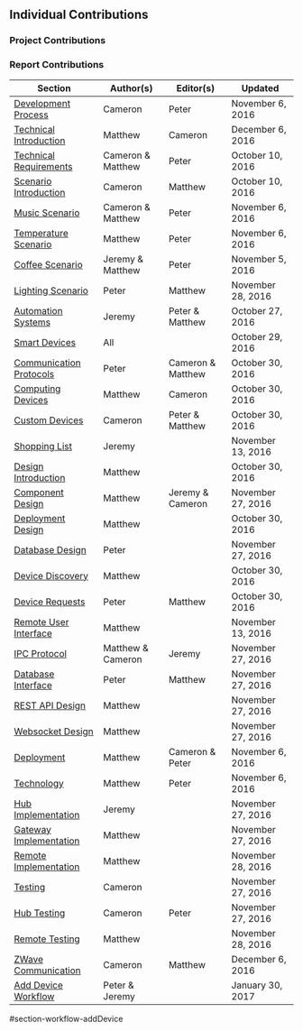 ## Individual Contributions

### Project Contributions

### Report Contributions

| Section                                              | Author(s)         | Editor(s)         | Updated           |
| --------------------------------------------------   | ----------------- | --------------    | ----------------  |
| [Development Process](#section-dev-process)          | Cameron           | Peter             | November 6, 2016  |
| [Technical Introduction](#section-back-intro)        | Matthew           | Cameron           | December 6, 2016  |
| [Technical Requirements](#section-reqs)              | Cameron & Matthew | Peter             | October 10, 2016  |
| [Scenario Introduction](#section-sc)                 | Cameron           | Matthew           | October 10, 2016  |
| [Music Scenario](#section-sc-music)                  | Cameron & Matthew | Peter             | November 6, 2016  |
| [Temperature Scenario](#section-sc-temp)             | Matthew           | Peter             | November 6, 2016  |
| [Coffee Scenario](#section-sc-coffee)                | Jeremy & Matthew  | Peter             | November 5, 2016  |
| [Lighting Scenario](#section-sc-light)               | Peter             | Matthew           | November 28, 2016 |
| [Automation Systems](#section-rs-sys)                | Jeremy            | Peter & Matthew   | October 27, 2016  |
| [Smart Devices](#section-rs-dev)                     | All               |                   | October 29, 2016  |
| [Communication Protocols](#section-rs-comm)          | Peter             | Cameron & Matthew | October 30, 2016  |
| [Computing Devices](#section-rs-compute)             | Matthew           | Cameron           | October 30, 2016  |
| [Custom Devices](#section-rs-custom)                 | Cameron           | Peter & Matthew   | October 30, 2016  |
| [Shopping List](#section-rs-purchases)               | Jeremy            |                   | November 13, 2016 |
| [Design Introduction](#section-design-intro)         | Matthew           |                   | October 30, 2016  |
| [Component Design](#section-design-components)       | Matthew           | Jeremy & Cameron  | November 27, 2016 |
| [Deployment Design](#section-design-deploy)          | Matthew           |                   | October 30, 2016  |
| [Database Design](#section-design-db)                | Peter             |                   | November 27, 2016 |
| [Device Discovery](#section-design-discovery)        | Matthew           |                   | October 30, 2016  |
| [Device Requests](#section-design-reqs)              | Peter             | Matthew           | October 30, 2016  |
| [Remote User Interface](#section-design-ui)          | Matthew           |                   | November 13, 2016 |
| [IPC Protocol](#section-design-api-ipc)              | Matthew & Cameron | Jeremy            | November 27, 2016 |
| [Database Interface](#section-design-api-db)         | Peter             | Matthew           | November 27, 2016 |
| [REST API Design](#section-design-api-rest)          | Matthew           |                   | November 27, 2016 |
| [Websocket Design](#section-design-api-ws)           | Matthew           |                   | November 27, 2016 |
| [Deployment](#section-dev-deploy)                    | Matthew           | Cameron & Peter   | November 6, 2016  |
| [Technology](#section-dev-tech)                      | Matthew           | Peter             | November 6, 2016  |
| [Hub Implementation](#section-dev-hub)               | Jeremy            |                   | November 27, 2016 |
| [Gateway Implementation](#section-dev-gateway)       | Matthew           |                   | November 27, 2016 |
| [Remote Implementation](#section-dev-remote)         | Matthew           |                   | November 28, 2016 |
| [Testing](#section-testing)                          | Cameron           |                   | November 27, 2016 |
| [Hub Testing](#section-test-hub)                     | Cameron           | Peter             | November 27, 2016 |
| [Remote Testing](#section-test-remote)               | Matthew           |                   | November 28, 2016 |
| [ZWave Communication](#section-zwave-implementation) | Cameron           | Matthew           | December 6, 2016  |
| [Add Device Workflow](#section-workflow-addDevice  ) | Peter & Jeremy    |                   | January 30, 2017  |

#section-workflow-addDevice

